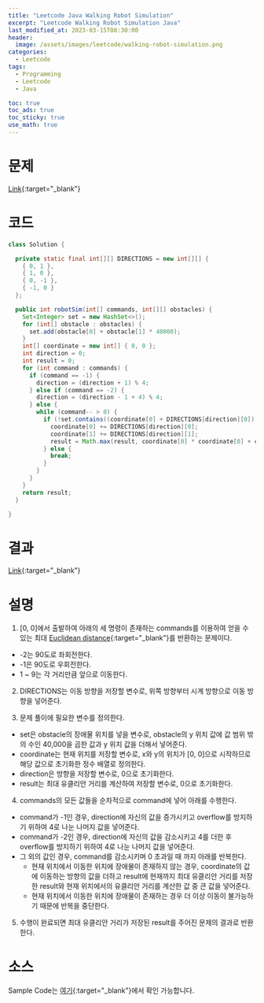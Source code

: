 ```yaml
---
title: "Leetcode Java Walking Robot Simulation"
excerpt: "Leetcode Walking Robot Simulation Java"
last_modified_at: 2023-03-15T08:30:00
header:
  image: /assets/images/leetcode/walking-robot-simulation.png
categories:
  - Leetcode
tags:
  - Programming
  - Leetcode
  - Java

toc: true
toc_ads: true
toc_sticky: true
use_math: true
---
```

# 문제
[Link](https://leetcode.com/problems/walking-robot-simulation){:target="_blank"}

# 코드
```java
class Solution {

  private static final int[][] DIRECTIONS = new int[][] {
    { 0, 1 },
    { 1, 0 },
    { 0, -1 },
    { -1, 0 }
  };

  public int robotSim(int[] commands, int[][] obstacles) {
    Set<Integer> set = new HashSet<>();
    for (int[] obstacle : obstacles) {
      set.add(obstacle[0] + obstacle[1] * 40000);
    }
    int[] coordinate = new int[] { 0, 0 };
    int direction = 0;
    int result = 0;
    for (int command : commands) {
      if (command == -1) {
        direction = (direction + 1) % 4;
      } else if (command == -2) {
        direction = (direction - 1 + 4) % 4;
      } else {
        while (command-- > 0) {
          if (!set.contains((coordinate[0] + DIRECTIONS[direction][0]) + (coordinate[1] + DIRECTIONS[direction][1]) * 40000)) {
            coordinate[0] += DIRECTIONS[direction][0];
            coordinate[1] += DIRECTIONS[direction][1];
            result = Math.max(result, coordinate[0] * coordinate[0] + coordinate[1] * coordinate[1]);
          } else {
            break;
          }
        }
      }
    }
    return result;
  }

}
```

# 결과
[Link](https://leetcode.com/problems/walking-robot-simulation/submissions/915311329/){:target="_blank"}

# 설명
1. [0, 0]에서 출발하여 아래의 세 명령이 존재하는 commands를 이용하여 얻을 수 있는 최대 [Euclidean distance](https://en.wikipedia.org/wiki/Euclidean_distance){:target="_blank"}를 반환하는 문제이다.
- -2는 90도로 좌회전한다.
- -1은 90도로 우회전한다.
- 1 ~ 9는 각 거리만큼 앞으로 이동한다.

2. DIRECTIONS는 이동 방향을 저장할 변수로, 위쪽 방향부터 시계 방향으로 이동 방향을 넣어준다.

3. 문제 풀이에 필요한 변수를 정의한다.
- set은 obstacle의 장애물 위치를 넣을 변수로, obstacle의 y 위치 값에 값 범위 밖의 수인 40,000을 곱한 값과 y 위치 값을 더해서 넣어준다.
- coordinate는 현재 위치를 저장할 변수로, x와 y의 위치가 [0, 0]으로 시작하므로 해당 값으로 초기화한 정수 배열로 정의한다.
- direction은 방향을 저장할 변수로, 0으로 초기화한다.
- result는 최대 유클리안 거리를 계산하여 저장할 변수로, 0으로 초기화한다.

4. commands의 모든 값들을 순차적으로 command에 넣어 아래를 수행한다.
- command가 -1인 경우, direction에 자신의 값을 증가시키고 overflow를 방지하기 위하여 4로 나눈 나머지 값을 넣어준다.
- command가 -2인 경우, direction에 자신의 값을 감소시키고 4를 더한 후 overflow를 방지하기 위하여 4로 나눈 나머지 값을 넣어준다.
- 그 외의 값인 경우, command를 감소시키며 0 초과일 때 까지 아래를 반복한다.
  - 현재 위치에서 이동한 위치에 장애물이 존재하지 않는 경우, coordinate의 값에 이동하는 방향의 값을 더하고 result에 현재까지 최대 유클리안 거리를 저장한 result와 현재 위치에서의 유클리안 거리를 계산한 값 중 큰 값을 넣어준다.
  - 현재 위치에서 이동한 위치에 장애물이 존재하는 경우 더 이상 이동이 불가능하기 때문에 반복을 중단한다.

5. 수행이 완료되면 최대 유클리안 거리가 저장된 result를 주어진 문제의 결과로 반환한다.

# 소스
Sample Code는 [여기](https://github.com/GracefulSoul/leetcode/blob/master/src/main/java/gracefulsoul/problems/WalkingRobotSimulation.java){:target="_blank"}에서 확인 가능합니다.